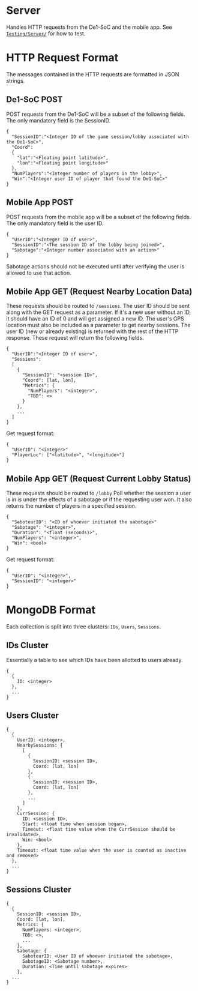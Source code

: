 # Server
Handles HTTP requests from the De1-SoC and the mobile app. See [`Testing/Server/`](../Testing/Server/) for how to test.
# HTTP Request Format
The messages contained in the HTTP requests are formatted in JSON strings.
## De1-SoC POST
POST requests from the De1-SoC will be a subset of the following fields. The only mandatory field is the SessionID.
```
{
  "SessionID":"<Integer ID of the game session/lobby associated with the De1-SoC>",
  "Coord":
  {
    "lat":"<Floating point latitude>",
    "lon":"<Floating point longitude>"
  },
  "NumPlayers":"<Integer number of players in the lobby>",
  "Win":"<Integer user ID of player that found the De1-SoC>"
}
```
## Mobile App POST
POST requests from the mobile app will be a subset of the following fields. The only mandatory field
is the user ID.
```
{
  "UserID":"<Integer ID of user>",
  "SessionID":"<The session ID of the lobby being joined>",
  "Sabotage":"<Integer number associated with an action>"
}
```
Sabotage actions should not be executed until after verifying the user is allowed to use that action.

## Mobile App GET (Request Nearby Location Data)
These requests should be routed to `/sessions`. The user ID should be sent along with the GET request
as a parameter. If it's a new user without an ID, it should have an ID of 0 and will get assigned a
new ID. The user's GPS location must also be included as a parameter to get nearby sessions. The user
ID (new or already existing) is returned with the rest of the HTTP response.
These request will return the following fields.
```
{
  "UserID":"<Integer ID of user>",
  "Sessions":
  [
    {
      "SessionID": "<session ID>",
      "Coord": [lat, lon],
      "Metrics": {
        "NumPlayers": "<integer>",
        "TBD": <>
      }
    },
    ...
  ]
}
```
Get request format:
```
{
  "UserID": "<integer>"
  "PlayerLoc": ["<latitude>", "<longitude>"]
}
```

## Mobile App GET (Request Current Lobby Status)
These requests should be routed to `/lobby`
Poll whether the session a user is in is under the effects of a sabotage or if the requesting user won.
It also returns the number of players in a specified session.
```
{
  "SaboteurID": "<ID of whoever initiated the sabotage>"
  "Sabotage": "<integer>",
  "Duration": "<float (seconds)>",
  "NumPlayers": "<integer>",
  "Win": <bool>
}
```
Get request format:
```
{
  "UserID": "<integer>",
  "SessionID": "<integer>"
}
```

# MongoDB Format
Each collection is split into three clusters: `IDs`, `Users`, `Sessions`.

## IDs Cluster
Essentially a table to see which IDs have been allotted to users already.
```
{
  {
    ID: <integer>
  },
  ...
}
```

## Users Cluster
```
{
  {
    UserID: <integer>,
    NearbySessions: {
      [
        {
          SessionID: <session ID>,
          Coord: [lat, lon]
        },
        {
          SessionID: <session ID>,
          Coord: [lat, lon]
        },
        ...
      ]
    },
    CurrSession: {
      ID: <session ID>,
      Start: <float time when session began>,
      Timeout: <float time value when the CurrSession should be invalidated>,
      Win: <bool>
    },
    Timeout: <float time value when the user is counted as inactive and removed>
  },
  ...
}
```

## Sessions Cluster
```
{
  {
    SessionID: <session ID>,
    Coord: [lat, lon],
    Metrics: {
      NumPlayers: <integer>,
      TBD: <>,
      ...
    },
    Sabotage: {
      SaboteurID: <User ID of whoever initiated the sabotage>,
      SabotageID: <Sabotage number>,
      Duration: <Time until sabotage expires>
    },
  ...
}
```
